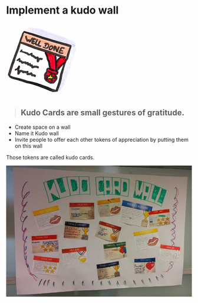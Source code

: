 # Implement a kudo wall
![Kudo wall](images/kudo-wall.png)

> ## Kudo Cards are small gestures of gratitude.

* Create space on a wall
* Name it Kudo wall
* Invite people to offer each other tokens of appreciation by putting them on this wall

Those tokens are called kudo cards.

![Kudo wall](images/kudo-wall-sample.jpg)
